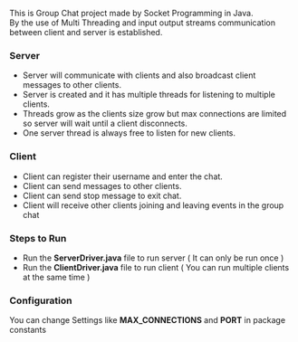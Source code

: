 This is Group Chat project made by Socket Programming in Java. <br>By the use of Multi Threading and input output streams communication between client and server is established.

### Server

- Server will communicate with clients and also broadcast client messages to other clients. <br>
- Server is created and it has multiple threads for listening to multiple clients. <br>
- Threads grow as the clients size grow but max connections are limited so server will wait until a client disconnects.
- One server thread is always free to listen for new clients.<br>

### Client

- Client can register their username and enter the chat.<br>
- Client can send messages to other clients.<br>
- Client can send stop message to exit chat.<br>
- Client will receive other clients joining and leaving events in the group chat

### Steps to Run

- Run the <b>ServerDriver.java</b> file to run server ( It can only be run once )<br>
- Run the <b>ClientDriver.java</b> file to run client ( You can run multiple clients at the same time )

### Configuration
You can change Settings like <b>MAX_CONNECTIONS</b> and <b>PORT</b> in package constants

